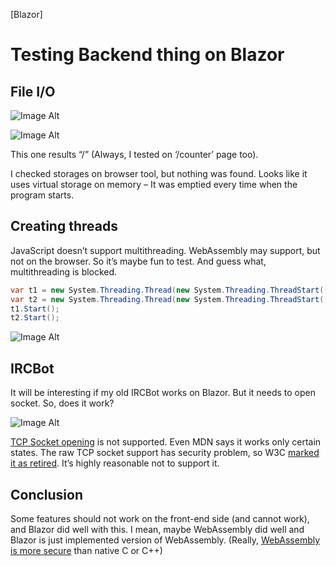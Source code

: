 [Blazor]
# Testing Backend thing on Blazor
## File I/O

![Image Alt](contents/files/blazor-backend/1.png)

![Image Alt](contents/files/blazor-backend/2.png)

This one results “/” (Always, I tested on ‘/counter’ page too).

I checked storages on browser tool, but nothing was found. Looks like it uses virtual storage on memory – It was emptied every time when the program starts.

## Creating threads

JavaScript doesn’t support multithreading. WebAssembly may support, but not on the browser. So it’s maybe fun to test.
And guess what, multithreading is blocked.

```csharp
var t1 = new System.Threading.Thread(new System.Threading.ThreadStart(()=>Console.WriteLine("first")));
var t2 = new System.Threading.Thread(new System.Threading.ThreadStart(()=>Console.WriteLine("second")));
t1.Start();
t2.Start();
```
![Image Alt](contents/files/blazor-backend/3.png)

## IRCBot
It will be interesting if my old IRCBot works on Blazor. But it needs to open socket. So, does it work?

![Image Alt](contents/files/blazor-backend/4.png)

[TCP Socket opening](https://developer.mozilla.org/en-US/docs/Archive/B2G_OS/API/TCPSocket) is not supported. Even MDN says it works only certain states. The raw TCP socket support has security problem, so W3C [marked it as retired](https://www.w3.org/TR/2015/NOTE-tcp-udp-sockets-20150723/). It’s highly reasonable not to support it.

## Conclusion
Some features should not work on the front-end side (and cannot work), and Blazor did well with this. I mean, maybe WebAssembly did well and Blazor is just implemented version of WebAssembly. (Really, [WebAssembly is more secure](https://webassembly.org/docs/security/) than native C or C++)
